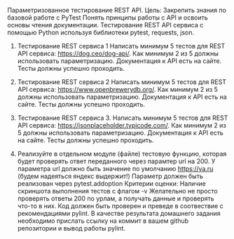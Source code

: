 Параметризованное тестирование REST API.
Цель: Закрепить знания по базовой работе с PyTest Понять принципы работы с API и освоить основы чтения документации.
Тестирование REST API сервиса с помощью Python используя библиотеки pytest, requests, json.

1. Тестирование REST сервиса 1
Написать минимум 5 тестов для REST API сервиса: https://dog.ceo/dog-api/.
Как минимум 2 из 5 должны использовать параметризацию.
Документация к API есть на сайте.
Тесты должны успешно проходить.

2. Тестирование REST сервиса 2
Написать минимум 5 тестов для REST API сервиса: https://www.openbrewerydb.org/.
Как минимум 2 из 5 должны использовать параметризацию.
Документация к API есть на сайте.
Тесты должны успешно проходить.

3. Тестирование REST сервиса 3.
Написать минимум 5 тестов для REST API сервиса: https://jsonplaceholder.typicode.com/.
Как минимум 2 из 5 должны использовать параметризацию.
Документация к API есть на сайте.
Тесты должны успешно проходить.

4. Реализуйте в отдельном модуле (файле) тестовую функцию, которая будет проверять ответ переданного через парамтер url на 200.
У параметра url должно быть значение по умолчанию https://ya.ru (будем надеяться яндекс выдержит!)
Параметр должен быть реализован через pytest.addoption
Критерии оценки: Наличие скриншота выполнения тестов с флагом -v
Желательно не просто проверять ответы 200 по урлам, а получать данные и проверять что-то в них.
Код должен быть проверен и преведе в соотвествие с рекомендациями pylint.
В качестве результата домашнего задания необходимо прислать ссылку на коммит в вашем github репозитории и вывод работы pylint. 